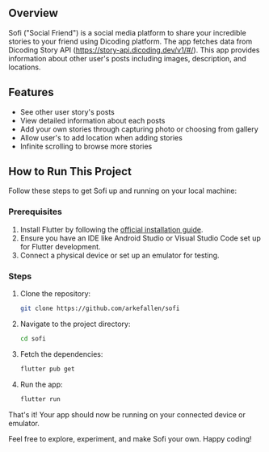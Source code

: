 

## Overview

Sofi ("Social Friend") is a social media platform to share your incredible stories to your friend using Dicoding platform. The app fetches data from Dicoding Story API (https://story-api.dicoding.dev/v1/#/). This app provides information about other user's posts including images, description, and locations. 

## Features

- See other user story's posts
- View detailed information about each posts
- Add your own stories through capturing photo or choosing from gallery 
- Allow user's to add location when adding stories
- Infinite scrolling to browse more stories

## How to Run This Project

Follow these steps to get Sofi up and running on your local machine:

### Prerequisites
1. Install Flutter by following the [official installation guide](https://docs.flutter.dev/get-started/install).
2. Ensure you have an IDE like Android Studio or Visual Studio Code set up for Flutter development.
3. Connect a physical device or set up an emulator for testing.

### Steps
1. Clone the repository:
    ```sh
    git clone https://github.com/arkefallen/sofi
    ```
2. Navigate to the project directory:
    ```sh
    cd sofi
    ```
3. Fetch the dependencies:
    ```sh
    flutter pub get
    ```
4. Run the app:
    ```sh
    flutter run
    ```

That's it! Your app should now be running on your connected device or emulator.

Feel free to explore, experiment, and make Sofi your own. Happy coding!
